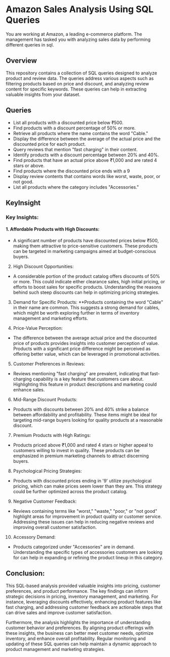 # Amazon Sales Analysis Using SQL Queries
You are working at Amazon, a leading e-commerce platform. The management has tasked you with analyzing sales data by performing different queries in sql.

## Overview
This repository contains a collection of SQL queries designed to analyze product and review data. The queries address various aspects such as filtering products based on price and discount, and analyzing review content for specific keywords. These queries can help in extracting valuable insights from your dataset.

## Queries
* List all products with a discounted price below ₹500.
* Find products with a discount percentage of 50% or more.
* Retrieve all products where the name contains the word "Cable."
* Display the difference between the average of the actual price and the discounted price for each product.
* Query reviews that mention "fast charging" in their content.
* Identify products with a discount percentage between 20% and 40%.
* Find products that have an actual price above ₹1,000 and are rated 4 stars or above.
* Find products where the discounted price ends with a 9
* Display review contents that contains words like worst, waste, poor, or not good.
* List all products where the category includes "Accessories."
## KeyInsight
### Key Insights:
#### 1. Affordable Products with High Discounts:
* A significant number of products have discounted prices below ₹500, making them attractive to price-sensitive customers. These products can be targeted in marketing campaigns aimed at budget-conscious buyers.
  
2. High Discount Opportunities:
* A considerable portion of the product catalog offers discounts of 50% or more. This could indicate either clearance sales, high initial pricing, or efforts to boost sales for specific products. Understanding the reasons behind such steep discounts can help in optimizing pricing strategies.
  
3. Demand for Specific Products:
**Products containing the word "Cable" in their name are common. This suggests a strong demand for cables, which might be worth exploring further in terms of inventory management and marketing efforts.

4. Price-Value Perception:
* The difference between the average actual price and the discounted price of products provides insights into customer perception of value. Products with a significant price difference might be perceived as offering better value, which can be leveraged in promotional activities.
  
5. Customer Preferences in Reviews:
* Reviews mentioning "fast charging" are prevalent, indicating that fast-charging capability is a key feature that customers care about. Highlighting this feature in product descriptions and marketing could enhance sales.
  
6. Mid-Range Discount Products:
* Products with discounts between 20% and 40% strike a balance between affordability and profitability. These items might be ideal for targeting mid-range buyers looking for quality products at a reasonable discount.
  
7. Premium Products with High Ratings:
* Products priced above ₹1,000 and rated 4 stars or higher appeal to customers willing to invest in quality. These products can be emphasized in premium marketing channels to attract discerning buyers.

8. Psychological Pricing Strategies:
* Products with discounted prices ending in '9' utilize psychological pricing, which can make prices seem lower than they are. This strategy could be further optimized across the product catalog.

9. Negative Customer Feedback:
* Reviews containing terms like "worst," "waste," "poor," or "not good" highlight areas for improvement in product quality or customer service. Addressing these issues can help in reducing negative reviews and improving overall customer satisfaction.
  
10. Accessory Demand:
* Products categorized under "Accessories" are in demand. Understanding the specific types of accessories customers are looking for can help in expanding or refining the product lineup in this category.
## Conclusion:
This SQL-based analysis provided valuable insights into pricing, customer preferences, and product performance. The key findings can inform strategic decisions in pricing, inventory management, and marketing. For instance, leveraging discounts effectively, enhancing product features like fast charging, and addressing customer feedback are actionable steps that can drive sales and improve customer satisfaction.

Furthermore, the analysis highlights the importance of understanding customer behavior and preferences. By aligning product offerings with these insights, the business can better meet customer needs, optimize inventory, and enhance overall profitability. Regular monitoring and updating of these SQL queries can help maintain a dynamic approach to product management and marketing strategies.
